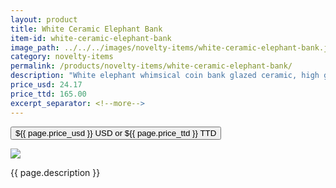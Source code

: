 ```yaml
---
layout: product
title: White Ceramic Elephant Bank
item-id: white-ceramic-elephant-bank
image_path: ../../../images/novelty-items/white-ceramic-elephant-bank.jpg
category: novelty-items
permalink: /products/novelty-items/white-ceramic-elephant-bank/
description: "White elephant whimsical coin bank glazed ceramic, high gloss finish. Add a touch of personality to your home decor. Size: 6 x 3.5 x 5."
price_usd: 24.17
price_ttd: 165.00
excerpt_separator: <!--more-->
---
```


<button class="bg-blue-500 hover:bg-blue-700 text-white font-bold my-2 py-2 px-4 w-full snipcart-add-item" 
data-item-id="{{ page.item-id }}" 
data-item-price="{{page.price_usd}}"
data-item-url="{{ site.url }}/{{ page.category }}"
data-item-description="{{ page.description }}"
data-item-image="{{ page.image_path }}"
data-item-name="{{ page.title }}"
data-item-categories="{{ page.category }}">
${{ page.price_usd }} USD or ${{ page.price_ttd }} TTD
</button>

<!--more-->
<div class="flex flex-wrap">
  <div class="w-64 p-4 h-auto">
    <a data-fancybox="gallery" href="{{ page.image_path }}"><img src="{{ page.image_path }}"></a>
  </div>
  <div class="sm:flex-1">
    <p class="p-4 text-gray-700">
      {{ page.description }}
    </p>
  </div>
</div>
